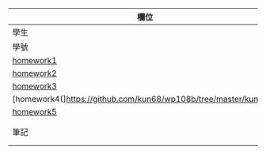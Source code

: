 欄位 | 內容
-----|--------
學生 |  林坤毅
學號 | 110610306
 |[homework1](https://github.com/kun68/wp108b/blob/master/about.ME2.html)
 |[homework2](https://github.com/kun68/wp108b/blob/master/form.html)
 |[homework3](https://github.com/kun68/wp108b/tree/master/homework3)
 |[homework4(]https://github.com/kun68/wp108b/tree/master/kunWeb)
 |[homework5](https://github.com/kun68/wp108b/tree/master/homework4)
筆記 | [學習筆記]https://github.com/kun68/wp108b/blob/master/%E7%B6%B2%E9%A0%81%E8%A8%AD%E8%A8%88%E7%AD%86%E8%A8%98.txt